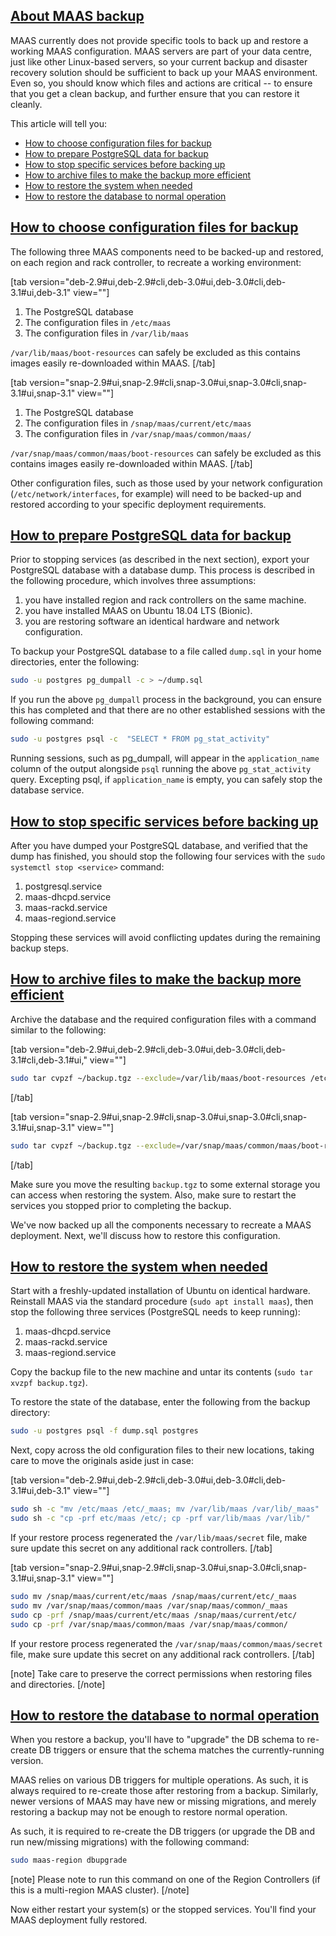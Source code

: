 <a href="#heading--about-maas-backup"><h2 id="heading--about-maas-backup">About MAAS backup</h2></a>

MAAS currently does not provide specific tools to back up and restore a working MAAS configuration. MAAS servers are part of your data centre, just like other Linux-based servers, so your current backup and disaster recovery solution should be sufficient to back up your MAAS environment.  Even so, you should know which files and actions are critical -- to ensure that you get a clean backup, and further ensure that you can restore it cleanly.

This article will tell you:

- [How to choose configuration files for backup](#heading--configuration-files)
- [How to prepare PostgreSQL data for backup](#heading--postgresql-export)
- [How to stop specific services before backing up](#heading--stop-critical-services)
- [How to archive files to make the backup more efficient](#heading--archive-configuration-files)
- [How to restore the system when needed](#heading--restore-files)
- [How to restore the database to normal operation](#heading--recreatingupdating-the-db)

<a href="#heading--configuration-files"><h2 id="heading--configuration-files">How to choose configuration files for backup</h2></a>

The following three MAAS components need to be backed-up and restored, on each region and rack controller, to recreate a working environment:

[tab version="deb-2.9#ui,deb-2.9#cli,deb-3.0#ui,deb-3.0#cli,deb-3.1#ui,deb-3.1" view=""]
1.  The PostgreSQL database
2.  The configuration files in `/etc/maas`
3.  The configuration files in `/var/lib/maas`

`/var/lib/maas/boot-resources` can safely be excluded as this contains images easily re-downloaded within MAAS.
[/tab]

[tab version="snap-2.9#ui,snap-2.9#cli,snap-3.0#ui,snap-3.0#cli,snap-3.1#ui,snap-3.1" view=""]
1.  The PostgreSQL database
2.  The configuration files in `/snap/maas/current/etc/maas`
3.  The configuration files in `/var/snap/maas/common/maas/`

`/var/snap/maas/common/maas/boot-resources` can safely be excluded as this contains images easily re-downloaded within MAAS.
[/tab]

Other configuration files, such as those used by your network configuration (`/etc/network/interfaces`, for example) will need to be backed-up and restored according to your specific deployment requirements.

<a href="#heading--postgresql-export"><h2 id="heading--postgresql-export">How to prepare PostgreSQL data for backup</h2></a>

Prior to stopping services (as described in the next section), export your PostgreSQL database with a database dump.  This process is described in the following procedure, which involves three assumptions: 

1. you have installed region and rack controllers on the same machine. 
2. you have installed MAAS on Ubuntu 18.04 LTS (Bionic).
3. you are restoring software an identical hardware and network configuration.

To backup your PostgreSQL database to a file called `dump.sql` in your home directories, enter the following:

``` bash
sudo -u postgres pg_dumpall -c > ~/dump.sql
```

If you run the above `pg_dumpall` process in the background, you can ensure this has completed and that there are no other established sessions with the following command:

``` bash
sudo -u postgres psql -c  "SELECT * FROM pg_stat_activity"
```

Running sessions, such as pg_dumpall, will appear in the `application_name` column of the output alongside `psql` running the above `pg_stat_activity` query. Excepting psql, if `application_name` is empty, you can safely stop the database service.

<a href="#heading--stop-critical-services"><h2 id="heading--stop-critical-services">How to stop specific services before backing up</h2></a>

After you have dumped your PostgreSQL database, and verified that the dump has finished, you should stop the following four services with the `sudo systemctl stop <service>` command:

1.   postgresql.service
2.   maas-dhcpd.service
3.   maas-rackd.service
4.   maas-regiond.service

Stopping these services will avoid conflicting updates during the remaining backup steps.

<a href="#heading--archive-configuration-files"><h2 id="heading--archive-configuration-files">How to archive files to make the backup more efficient</h2></a>

Archive the database and the required configuration files with a command similar to the following:

[tab version="deb-2.9#ui,deb-2.9#cli,deb-3.0#ui,deb-3.0#cli,deb-3.1#cli,deb-3.1#ui," view=""]
``` bash
sudo tar cvpzf ~/backup.tgz --exclude=/var/lib/maas/boot-resources /etc/maas /var/lib/maas ~/dump.sql
```
[/tab]

[tab version="snap-2.9#ui,snap-2.9#cli,snap-3.0#ui,snap-3.0#cli,snap-3.1#ui,snap-3.1" view=""]
``` bash
sudo tar cvpzf ~/backup.tgz --exclude=/var/snap/maas/common/maas/boot-resources /snap/maas/current/etc/maas /var/snap/maas/common/maas ~/dump.sql
```
[/tab]

Make sure you move the resulting `backup.tgz` to some external storage you can access when restoring the system.  Also, make sure to restart the services you stopped prior to completing the backup.

We've now backed up all the components necessary to recreate a MAAS deployment. Next, we'll discuss how to restore this configuration.

<a href="#heading--restore-files"><h2 id="heading--restore-files">How to restore the system when needed</h2></a>

Start with a freshly-updated installation of Ubuntu on identical hardware. Reinstall MAAS via the standard procedure (`sudo apt install maas`), then stop the following three services (PostgreSQL needs to keep running):

1.   maas-dhcpd.service
2.   maas-rackd.service
3.   maas-regiond.service

Copy the backup file to the new machine and untar its contents (`sudo tar xvzpf backup.tgz`).

To restore the state of the database, enter the following from the backup directory:

``` bash
sudo -u postgres psql -f dump.sql postgres
```

Next, copy across the old configuration files to their new locations, taking care to move the originals aside just in case:

[tab version="deb-2.9#ui,deb-2.9#cli,deb-3.0#ui,deb-3.0#cli,deb-3.1#ui,deb-3.1" view=""]
``` bash
sudo sh -c "mv /etc/maas /etc/_maas; mv /var/lib/maas /var/lib/_maas"
sudo sh -c "cp -prf etc/maas /etc/; cp -prf var/lib/maas /var/lib/"
```

If your restore process regenerated the `/var/lib/maas/secret` file, make sure update this secret on any additional rack controllers.
[/tab]

[tab version="snap-2.9#ui,snap-2.9#cli,snap-3.0#ui,snap-3.0#cli,snap-3.1#ui,snap-3.1" view=""]
``` bash
sudo mv /snap/maas/current/etc/maas /snap/maas/current/etc/_maas
sudo mv /var/snap/maas/common/maas /var/snap/maas/common/_maas
sudo cp -prf /snap/maas/current/etc/maas /snap/maas/current/etc/
sudo cp -prf /var/snap/maas/common/maas /var/snap/maas/common/
```

If your restore process regenerated the `/var/snap/maas/common/maas/secret` file, make sure update this secret on any additional rack controllers.
[/tab]

[note]
Take care to preserve the correct permissions when restoring files and directories.
[/note]

<a href="#heading--recreatingupdating-the-db"><h2 id="heading--recreatingupdating-the-db">How to restore the database to normal operation</h2></a>

When you restore a backup, you'll have to "upgrade" the DB schema to re-create DB triggers or ensure that the schema matches the currently-running version.

MAAS relies on various DB triggers for multiple operations. As such, it is always required to re-create those after restoring from a backup. Similarly, newer versions of MAAS may have new or missing migrations, and merely restoring a backup may not be enough to restore normal operation.

As such, it is required to re-create the DB triggers (or upgrade the DB and run new/missing migrations) with the following command:

``` bash
sudo maas-region dbupgrade
```

[note]
Please note to run this command on one of the Region Controllers (if this is a multi-region MAAS cluster).
[/note]

Now either restart your system(s) or the stopped services. You'll find your MAAS deployment fully restored.
